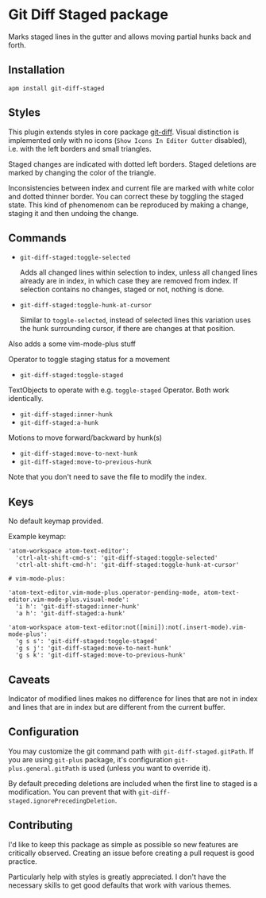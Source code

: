# Git Diff Staged package

Marks staged lines in the gutter and allows moving partial hunks back and forth.

## Installation

```
apm install git-diff-staged
```

## Styles

This plugin extends styles in core package [git-diff](https://atom.io/packages/git-diff).
Visual distinction is implemented only with no icons (`Show Icons In Editor Gutter` disabled), 
i.e. with the left borders and small triangles.

Staged changes are indicated with dotted left borders.
Staged deletions are marked by changing the color of the triangle.

Inconsistencies between index and current file are marked
with white color and dotted thinner border.
You can correct these by toggling the staged state.
This kind of phenomenom can be reproduced by making a change,
staging it and then undoing the change.

## Commands

- `git-diff-staged:toggle-selected`

  Adds all changed lines within selection to index, unless
  all changed lines already are in index, in which case
  they are removed from index.
  If selection contains no changes, staged or not, nothing is done.
  
- `git-diff-staged:toggle-hunk-at-cursor`

  Similar to `toggle-selected`, instead of selected lines this
  variation uses the hunk surrounding cursor, if there are changes
  at that position.
  
Also adds a some vim-mode-plus stuff

Operator to toggle staging status for a movement
- `git-diff-staged:toggle-staged`

TextObjects to operate with e.g. `toggle-staged` Operator.
Both work identically.
- `git-diff-staged:inner-hunk`
- `git-diff-staged:a-hunk`

Motions to move forward/backward by hunk(s)
- `git-diff-staged:move-to-next-hunk`
- `git-diff-staged:move-to-previous-hunk`

Note that you don't need to save the file to modify the index.

## Keys

No default keymap provided.

Example keymap:
```
'atom-workspace atom-text-editor':
  'ctrl-alt-shift-cmd-s': 'git-diff-staged:toggle-selected'
  'ctrl-alt-shift-cmd-h': 'git-diff-staged:toggle-hunk-at-cursor'

# vim-mode-plus:

'atom-text-editor.vim-mode-plus.operator-pending-mode, atom-text-editor.vim-mode-plus.visual-mode':
  'i h': 'git-diff-staged:inner-hunk'
  'a h': 'git-diff-staged:a-hunk'
 
'atom-workspace atom-text-editor:not([mini]):not(.insert-mode).vim-mode-plus':
  'g s s': 'git-diff-staged:toggle-staged'
  'g s j': 'git-diff-staged:move-to-next-hunk'
  'g s k': 'git-diff-staged:move-to-previous-hunk'
```

## Caveats

Indicator of modified lines makes no difference for lines that
are not in index and lines that are in index but are different
from the current buffer.

## Configuration

You may customize the git command path with `git-diff-staged.gitPath`.
If you are using `git-plus` package, it's configuration
`git-plus.general.gitPath` is used (unless you want to override it).

By default preceding deletions are included when the first line to staged is a modification.
You can prevent that with `git-diff-staged.ignorePrecedingDeletion`.

## Contributing

I'd like to keep this package as simple as possible so new features are
critically observed. Creating an issue before creating a pull request is
good practice.

Particularly help with styles is greatly appreciated.
I don't have the necessary skills to get good defaults that work with various themes.

